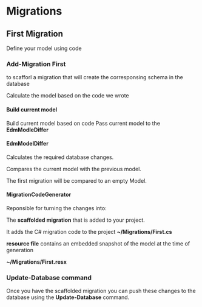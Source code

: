 # Migrations

## First Migration

Define your model using code

### Add-Migration First 

to scafforl a migration that will create the corresponsing schema in the database

Calculate the model based on the code we wrote

#### Build current model

Build current model based on code 
Pass current model to the **EdmModleDiffer**

#### EdmModelDiffer

Calculates the required database changes.

Compares the current model with the previous model.

The first migration will be compared to an empty Model.

#### MigrationCodeGenerator

Reponsible for turning the changes into: 

The **scaffolded migration** that is added to your project.

It adds the C# migration code to the project
**~/Migrations/First.cs**

**resource file** contains an embedded snapshot of the model at the time of generation

**~/Migrations/First.resx**

### Update-Database command

Once you have the scaffolded migration you can push these changes to the database using the **Update-Database** command.


